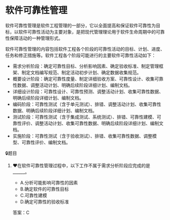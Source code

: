 # 软件可靠性管理

软件可靠性管理是软件工程管理的一部分，它以全面提高和保证软件可靠性为目标，以软件可靠性活动为主要对象，是把现代管理理论用于软件生命周期中的可靠性保障活动的一种管理形式。


软件可靠性管理的内容包括软件工程各个阶段的可靠性活动的目标、计划、进度、任务和修正措施等。软件工程各个阶段可能进行的主要软件可靠性活动如下：

- 需求分析阶段：确定可靠性目标、分析影响因素、确定验收标准、制定管理框架、制定文档编写规范、制定活动初步计划、确定数据收集规范。
- 概要设计阶段：确定可靠性度量、制定详细验收方案、可靠性设计、收集可靠性数据、调整活动计划、明确后续阶段详细计划、编制文档。
- 详细设计阶段：可靠性设计、可靠性预测、调整活动计划、收集可靠性数据、明确后续阶段详细计划、编制文档。
- 编码阶段：可靠性测试（含于单元测试）、排错、调整活动计划、收集可靠性数据、明确后续阶段详细计划、编制文档。
- 测试阶段：可靠性测试（含于集成测试、系统测试）、排错、可靠性建模、可靠性评价、调整活动计划、收集可靠性数据、明确后续阶段详细计划、编制文档。
- 实施阶段：可靠性测试（含于验收测试）、排错、收集可靠性数据、调整模型、可靠性评价、编制文档。


🔒题目

1. ❤️在软件可靠性管理过程中，以下工作不属于需求分析阶段应完成的是______。

    - A.分析可能影响可靠性的因素
    - B.确定软件的可靠性目标
    - C.可靠性建模
    - D.确定可靠性的验收标准

    答案：C 









